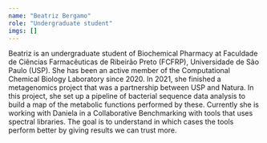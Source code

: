 ```yaml
---
name: "Beatriz Bergamo"
role: "Undergraduate student"
imgs: []
---
```

Beatriz is an undergraduate student of Biochemical Pharmacy at Faculdade de Ciências Farmacêuticas de Ribeirão Preto (FCFRP), Universidade de São Paulo (USP). She has been an active member of the Computational Chemical Biology Laboratory since 2020. In 2021, she finished a metagenomics project that was a partnership between USP and Natura. In this project, she set up a pipeline of bacterial sequence data analysis to build a map of the metabolic functions performed by these. Currently she is working with Daniela in a Collaborative Benchmarking with tools that uses spectral libraries. The goal is to understand in which cases the tools perform better by giving results we can trust more.<br/><br/>